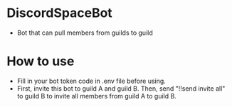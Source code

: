 # DiscordSpaceBot
- Bot that can pull members from guilds to guild

# How to use
- Fill in your bot token code in .env file before using.
- First, invite this bot to guild A and guild B. Then, send "!!send invite all" to guild B to invite all members from guild A to guild B.
